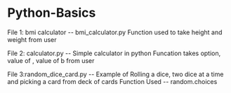 # Python-Basics

File 1: bmi calculator -- bmi_calculator.py
Function used to take height and weight from user 

File 2: calculator.py -- Simple calculator in python 
Funcation takes option, value of , value of b from user

File 3:random_dice_card.py -- Example of Rolling a dice, two dice at a time and picking a card from deck of cards
Function Used -- random.choices
